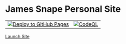 # James Snape Personal Site

|||
| - | - |
|[![Deploy to GitHub Pages](https://github.com/jsnape/jsnape.github.io/actions/workflows/deploy.yml/badge.svg?branch=main)](https://github.com/jsnape/jsnape.github.io/actions/workflows/deploy.yml) | [![CodeQL](https://github.com/jsnape/jsnape.github.io/actions/workflows/github-code-scanning/codeql/badge.svg)](https://github.com/jsnape/jsnape.github.io/actions/workflows/github-code-scanning/codeql) |

[Launch Site](https://jsnape.github.io)